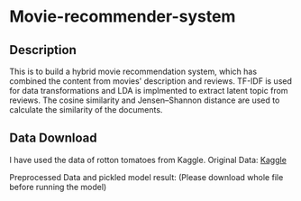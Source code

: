 # Movie-recommender-system


## Description
This is to build a hybrid movie recommendation system, which has combined the content from movies' description and reviews. TF-IDF is used for data transformations and LDA is implmented to extract latent topic from reviews. The cosine similarity and Jensen–Shannon distance are used to calculate the similarity of the documents.

## Data Download
I have used the data of rotton tomatoes from Kaggle.
Original Data:
[Kaggle]('https://www.kaggle.com/stefanoleone992/rotten-tomatoes-movies-and-critic-reviews-dataset')

Preprocessed Data and pickled model result:
(Please download whole file before running the model)
